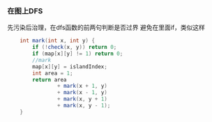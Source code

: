 ### 在图上DFS

先污染后治理，在dfs函数的前两句判断是否过界 避免在里面if，类似这样

```java
    int mark(int x, int y) {
        if (!check(x, y)) return 0;
        if (map[x][y] != 1) return 0;
        //mark
        map[x][y] = islandIndex;
        int area = 1;
        return area
                + mark(x + 1, y)
                + mark(x - 1, y)
                + mark(x, y + 1)
                + mark(x, y - 1);
    }

```

